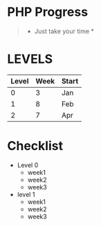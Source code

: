 # PHP Progress
> * Just take your time *

# LEVELS
| Level | Week | Start |
| --- | --- | --- |
| 0 | 3 | Jan |
| 1 | 8 | Feb |
| 2 | 7 | Apr |

# Checklist
- Level 0
  - week1
  - week2
  - week3
- level 1
  - week1
  - week2
  - week3
  
